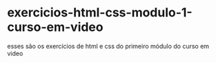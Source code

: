 # exercicios-html-css-modulo-1-curso-em-video


esses são os exercícios de html e css do primeiro módulo do curso em video

